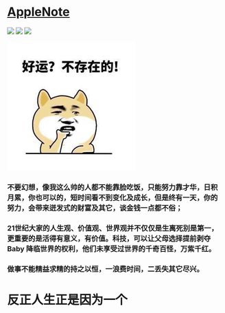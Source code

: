 # [AppleNote](https://github.com/GGTechnology/AppleNote)

![](https://img.shields.io/badge/Data-2019.4.2-red.svg?style=flat)
![](https://img.shields.io/badge/Language-Objective%20--%20C-blue.svg?style=flat)
![](https://img.shields.io/badge/iOS-9.0-brightgreen.svg?style=flat)

![img](https://github.com/GGTechnology/AppleNote/blob/master/luck.jpg)

### 不要幻想，像我这么帅的人都不能靠脸吃饭，只能努力靠才华，日积月累，你也可以的，短时间看不到变化及成长，但是终有一天，你的努力，会带来迸发式的财富及其它，谈金钱一点都不俗；

### 21世纪大家的人生观、价值观、世界观并不仅仅是生离死别是第一，更重要的是活得有意义，有价值。科技，可以让父母选择提前剥夺 Baby 降临世界的权利，他们未享受过世界的千奇百怪，万紫千红。

### 做事不能精益求精的持之以恒，一浪费时间，二丢失其它尽兴。

# 反正人生正是因为一个